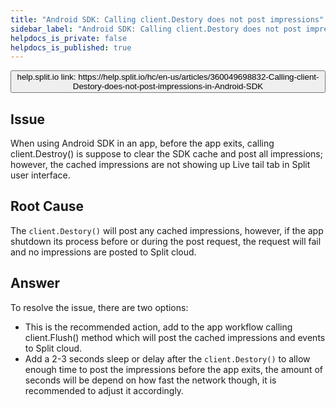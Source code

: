 ```yaml
---
title: "Android SDK: Calling client.Destory does not post impressions"
sidebar_label: "Android SDK: Calling client.Destory does not post impressions"
helpdocs_is_private: false
helpdocs_is_published: true
---
```


<p>
  <button style={{borderRadius:'8px', border:'1px', fontFamily:'Courier New', fontWeight:'800', textAlign:'left'}}> help.split.io link: https://help.split.io/hc/en-us/articles/360049698832-Calling-client-Destory-does-not-post-impressions-in-Android-SDK </button>
</p>

## Issue

When using Android SDK in an app, before the app exits, calling client.Destroy() is suppose to clear the SDK cache and post all impressions; however, the cached impressions are not showing up Live tail tab in Split user interface.

## Root Cause

The `client.Destory()` will post any cached impressions, however, if the app shutdown its process before or during the post request, the request will fail and no impressions are posted to Split cloud.

## Answer

To resolve the issue, there are two options:

* This is the recommended action, add to the app workflow calling client.Flush() method which will post the cached impressions and events to Split cloud.
* Add a 2-3 seconds sleep or delay after the `client.Destory()` to allow enough time to post the impressions before the app exits, the amount of seconds will be depend on how fast the network though, it is recommended to adjust it accordingly.
